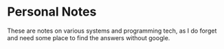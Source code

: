 # Personal Notes

These are notes on various systems and programming tech, as I do forget and need some place to find the answers without google.


